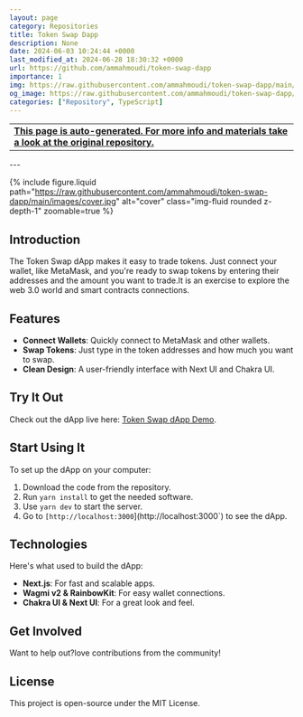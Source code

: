 ```yaml
---
layout: page
category: Repositories
title: Token Swap Dapp
description: None
date: 2024-06-03 10:24:44 +0000
last_modified_at: 2024-06-28 18:30:32 +0000
url: https://github.com/ammahmoudi/token-swap-dapp
importance: 1
img: https://raw.githubusercontent.com/ammahmoudi/token-swap-dapp/main/images/cover.jpg
og_image: https://raw.githubusercontent.com/ammahmoudi/token-swap-dapp/main/images/cover.jpg
categories: ["Repository", TypeScript]
---
```

<div id="open-in-github" > <table class="table-cv list-group-table"> <tbody> <tr>    <td class="list-group-name"><b>   <a href="https://github.com/ammahmoudi/token-swap-dapp" rel="external nofollow noopener" target="_blank"><i class="fa-brands fa-github"></i> This page is auto-generated. For more info and materials take a look at the original repository.</a> </b></td></tr> </tbody> </table></div>
---

{% include figure.liquid path="https://raw.githubusercontent.com/ammahmoudi/token-swap-dapp/main/images/cover.jpg" alt="cover" class="img-fluid rounded z-depth-1" zoomable=true %}

## Introduction
The Token Swap dApp makes it easy to trade tokens. Just connect your wallet, like MetaMask, and you're ready to swap tokens by entering their addresses and the amount you want to trade.It is an exercise to explore the web 3.0 world and smart contracts connections.

## Features
- **Connect Wallets**: Quickly connect to MetaMask and other wallets.
- **Swap Tokens**: Just type in the token addresses and how much you want to swap.
- **Clean Design**: A user-friendly interface with Next UI and Chakra UI.

## Try It Out
Check out the dApp live here: [Token Swap dApp Demo](https://token-swap-dapp-gold.vercel.app).

## Start Using It
To set up the dApp on your computer:
1. Download the code from the repository.
2. Run `yarn install` to get the needed software.
3. Use `yarn dev` to start the server.
4. Go to `[http://localhost:3000`](http://localhost:3000`) to see the dApp.

## Technologies
Here's what  used to build the dApp:
- **Next.js**: For fast and scalable apps.
- **Wagmi v2 & RainbowKit**: For easy wallet connections.
- **Chakra UI & Next UI**: For a great look and feel.

## Get Involved
Want to help out?love contributions from the community!

## License
This project is open-source under the MIT License.
